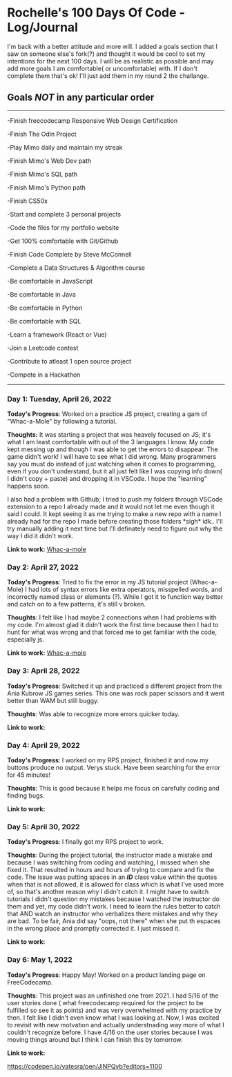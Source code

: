 # Rochelle's 100 Days Of Code - Log/Journal

I'm back with a better attitude and more will. I added a goals section that I saw on someone else's fork(?) and thought it would be cool to
set my intentions for the next 100 days. I will be as realistic as possible and may add more goals I am comfortable( or uncomfortable) with. 
If I don't complete them that's ok! I'll just add them in my round 2 the challange.

## Goals ***NOT*** in any particular order

-----------------------------

\-Finish freecodecamp Responsive Web Design Certification

\-Finish The Odin Project

\-Play Mimo daily and maintain my streak

\-Finish Mimo's Web Dev path

\-Finish Mimo's SQL path

\-Finish Mimo's Python path

\-Finish CS50x

\-Start and complete 3 personal projects

\-Code the files for my portfolio website

\-Get 100% comfortable with Git/Github

\-Finish Code Complete by Steve McConnell

\-Complete a Data Structures & Algorithm course

\-Be comfortable in JavaScript

\-Be comfortable in Java

\-Be comfortable in Python

\-Be comfortable with SQL

\-Learn a framework (React or Vue)

\-Join a Leetcode contest

\-Contribute to atleast 1 open source project

\-Compete in a Hackathon

----------------------------------------------------------------

### Day 1: Tuesday, April 26, 2022 


**Today's Progress**: Worked on a practice JS project, creating a gam of "Whac-a-Mole" by following a tutorial.

**Thoughts:** It was starting a project that was heavely focused on JS; it's what I am least comfortable with out of the 3 languages I know. My code kept messing up and though I was able to get the errors to disappear. The game didn't work! I will have to see what I did wrong. Many programmers say you must do instead of just watching when it comes to programming, even if you don't understand, but it all just felt like I was copying info down( I didn't copy + paste) and dropping it in VSCode. I hope the "learning" happens soon.

I also had a problem with Github; I tried to push my folders through VSCode extension to a repo I already made and it would not let me even though it said I could. It kept seeing it as me trying to make a new repo with a name I already had for the repo I made before creating those folders \*sigh\* idk.. I'll try manually adding it next time but I'll definately need to figure out why the way I did it didn't work.


**Link to work:** [Whac-a-mole](https://github.com/yatesra/JS-Practice-Whac-a-Mole)

### Day 2: April 27, 2022 


**Today's Progress**: Tried to fix the error in my JS tutorial project (Whac-a-Mole) I had lots of syntax errors like extra operators, misspelled words, and incorrectly named class or elements (?). While I got it to function way better and catch on to a few patterns, it's still v broken.

**Thoughts**: I felt like I had maybe 2 connections when I had problems with my code. I'm almost glad it didn't work the first time because then I had to hunt for what was wrong and that forced me to get familiar with the code, especially js.

**Link to work:** [Whac-a-mole](https://github.com/yatesra/JS-Practice-Whac-a-Mole)


### Day 3: April 28, 2022 


**Today's Progress**: Switched it up and practiced a different project from the Ania Kubrow JS games series. This one was rock paper scissors and it went better than WAM but still buggy.

**Thoughts**: Was able to recognize more errors quicker today.

**Link to work:** 



### Day 4: April 29, 2022 


**Today's Progress**: I worked on my RPS project, finished it and now my buttons produce no output. Verys stuck. Have been searching for the error for 45 minutes!

**Thoughts**: This is good because it helps me focus on carefully coding and finding bugs.

**Link to work:** 


### Day 5: April 30, 2022 


**Today's Progress**: I finally got my RPS project to work. 

**Thoughts**: During the project tutorial, the instructor made a mistake and because I was switching from coding and watching, I missed when she fixed it. That resulted in hours and hours of trying to compare and fix the code. The issue was putting spaces in an ***ID*** class value within the quotes when that is not allowed, it is allowed for class which is what I've used more of, so that's another reason why I didn't catch it. I might have to switch tutorials I didn't question my mistakes because I watched the instructor do them and yet, my code didn't work. I need to learn the rules better to catch that AND watch an instructor who verbalizes there mistakes and why they are bad. To be fair, Ania did say "oops, not there" when she put th espaces in the wrong place and promptly corrected it. I just missed it.

**Link to work:** 


### Day 6: May 1, 2022 


**Today's Progress**: Happy May! Worked on a product landing page on FreeCodecamp.

**Thoughts**: This project was an unfinished one from 2021. I had 5/16 of the user stories done ( what freecodecamp required for the project to be fulfilled so see it as points) and was very overwhelmed with my practice by then. I felt like I didn't even know what I was looking at. Now, I was excited to revisit with new motvation and actually understnading way more of what I couldn't recognize before. I have 4/16 on the user stories because I was moving things around but I think I can finish this by tomorrow.

**Link to work:** 

https://codepen.io/yatesra/pen/JjNPQyb?editors=1100
